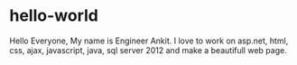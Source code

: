 # hello-world

Hello Everyone,
 My name is Engineer Ankit. I love to work on asp.net, html, css, ajax, javascript, java, sql server 2012 and make a beautifull web page.
